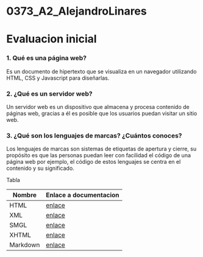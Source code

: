 # 0373_A2_AlejandroLinares

# Evaluacion inicial

### 1. Qué es una página web?
Es un documento de hipertexto que se visualiza en un navegador utilizando HTML, CSS y Javascript para diseñarlas.
### 2. ¿Qué es un servidor web?
Un servidor web es un dispositivo que almacena y procesa contenido de páginas web, gracias a él es posible que los usuarios puedan visitar un sitio web.
### 3. ¿Qué son los lenguajes de marcas? ¿Cuántos conoces?
Los lenguajes de marcas son sistemas de etiquetas de apertura y cierre, su propósito es que las personas puedan leer con facilidad el código de una página web por ejemplo, el código de estos lenguajes se centra en el contenido y su significado.

Tabla

|Nombre|Enlace a documentacion|
|--------|--------------------|
|HTML| [enlace](https://html.spec.whatwg.org/) |
|XML| [enlace](https://www.w3.org/XML/) |
|SMGL| [enlace](https://www.w3.org/TR/sgml-dtd/) |
|XHTML| [enlace](https://www.w3.org/TR/xhtml1/) |
|Markdown| [enlace](https://daringfireball.net/projects/markdown/) |








